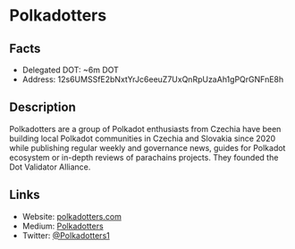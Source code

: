 # Polkadotters

## Facts
- Delegated DOT: ~6m DOT
- Address: 12s6UMSSfE2bNxtYrJc6eeuZ7UxQnRpUzaAh1gPQrGNFnE8h

## Description

Polkadotters are a group of Polkadot enthusiasts from Czechia have been building local Polkadot communities in Czechia and Slovakia since 2020 while publishing regular weekly and governance news, guides for Polkadot ecosystem or in-depth reviews of parachains projects. They founded the Dot Validator Alliance.

## Links
- Website: [polkadotters.com](https://polkadotters.com/)
- Medium: [Polkadotters](https://polkadotters.medium.com/)
- Twitter: [@Polkadotters1](https://twitter.com/Polkadotters1)
